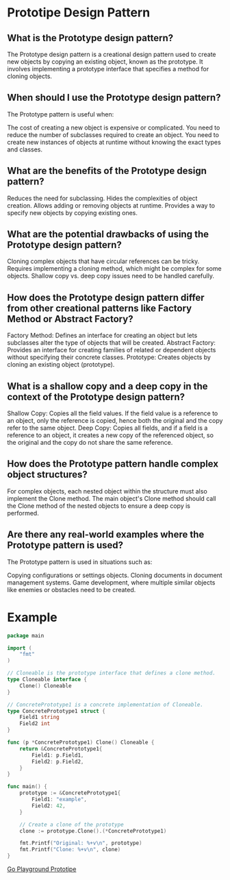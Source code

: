 # Prototipe Design Pattern

## What is the Prototype design pattern?
The Prototype design pattern is a creational design pattern used to create new objects by copying an existing object, known as the prototype. It involves implementing a prototype interface that specifies a method for cloning objects.

## When should I use the Prototype design pattern?
The Prototype pattern is useful when:

The cost of creating a new object is expensive or complicated.
You need to reduce the number of subclasses required to create an object.
You need to create new instances of objects at runtime without knowing the exact types and classes.

## What are the benefits of the Prototype design pattern?
Reduces the need for subclassing.
Hides the complexities of object creation.
Allows adding or removing objects at runtime.
Provides a way to specify new objects by copying existing ones.

## What are the potential drawbacks of using the Prototype design pattern?
Cloning complex objects that have circular references can be tricky.
Requires implementing a cloning method, which might be complex for some objects.
Shallow copy vs. deep copy issues need to be handled carefully.

## How does the Prototype design pattern differ from other creational patterns like Factory Method or Abstract Factory?
Factory Method: Defines an interface for creating an object but lets subclasses alter the type of objects that will be created.
Abstract Factory: Provides an interface for creating families of related or dependent objects without specifying their concrete classes.
Prototype: Creates objects by cloning an existing object (prototype).

## What is a shallow copy and a deep copy in the context of the Prototype design pattern?
Shallow Copy: Copies all the field values. If the field value is a reference to an object, only the reference is copied, hence both the original and the copy refer to the same object.
Deep Copy: Copies all fields, and if a field is a reference to an object, it creates a new copy of the referenced object, so the original and the copy do not share the same reference.

## How does the Prototype pattern handle complex object structures?
For complex objects, each nested object within the structure must also implement the Clone method. The main object's Clone method should call the Clone method of the nested objects to ensure a deep copy is performed.

## Are there any real-world examples where the Prototype pattern is used?
The Prototype pattern is used in situations such as:

Copying configurations or settings objects.
Cloning documents in document management systems.
Game development, where multiple similar objects like enemies or obstacles need to be created.


# Example

```go
package main

import (
	"fmt"
)

// Cloneable is the prototype interface that defines a clone method.
type Cloneable interface {
	Clone() Cloneable
}

// ConcretePrototype1 is a concrete implementation of Cloneable.
type ConcretePrototype1 struct {
	Field1 string
	Field2 int
}

func (p *ConcretePrototype1) Clone() Cloneable {
	return &ConcretePrototype1{
		Field1: p.Field1,
		Field2: p.Field2,
	}
}

func main() {
	prototype := &ConcretePrototype1{
		Field1: "example",
		Field2: 42,
	}

	// Create a clone of the prototype
	clone := prototype.Clone().(*ConcretePrototype1)

	fmt.Printf("Original: %+v\n", prototype)
	fmt.Printf("Clone: %+v\n", clone)
}
```

[Go Playground Prototipe](https://go.dev/play/p/WYfkq7g2j4G)